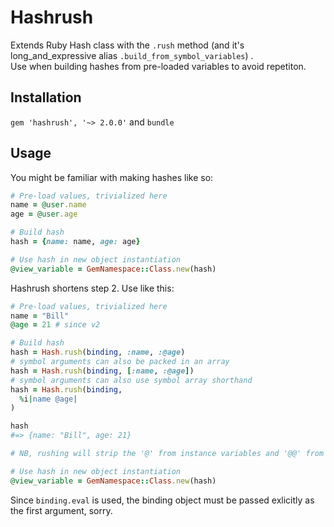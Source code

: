 # Hashrush

Extends Ruby Hash class with the `.rush` method (and it's long_and_expressive alias `.build_from_symbol_variables`) .  
Use when building hashes from pre-loaded variables to avoid repetiton.

## Installation

`gem 'hashrush', '~> 2.0.0'` and `bundle`

## Usage

You might be familiar with making hashes like so:

```ruby
# Pre-load values, trivialized here
name = @user.name
age = @user.age

# Build hash
hash = {name: name, age: age}

# Use hash in new object instantiation
@view_variable = GemNamespace::Class.new(hash)
```

Hashrush shortens step 2. Use like this:

```ruby
# Pre-load values, trivialized here
name = "Bill"
@age = 21 # since v2

# Build hash
hash = Hash.rush(binding, :name, :@age)
# symbol arguments can also be packed in an array
hash = Hash.rush(binding, [:name, :@age])
# symbol arguments can also use symbol array shorthand
hash = Hash.rush(binding,
  %i|name @age|
)

hash
#=> {name: "Bill", age: 21}

# NB, rushing will strip the '@' from instance variables and '@@' from class variables

# Use hash in new object instantiation
@view_variable = GemNamespace::Class.new(hash)
```

Since `binding.eval` is used, the binding object must be passed exlicitly as the first argument, sorry.
